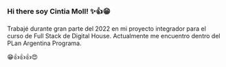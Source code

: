 ### Hi there  soy Cintia Moll! ✨👍😁
Trabajé durante gran parte del 2022 en mi proyecto integrador para el curso de Full Stack de Digital House. Actualmente me encuentro dentro del PLan Argentina Programa. 
<!--
**CintiaMoll34/cintiamoll34** is a ✨ _special_ ✨ repository because its `README.md` (this file) appears on your GitHub profile.

Here are some ideas to get you started:

- 🔭 I’m currently working on ...
- 🌱 I’m currently learning ...
- 👯 I’m looking to collaborate on ...
- 🤔 I’m looking for help with ...
- 💬 Ask me about ...
- 📫 How to reach me: ...
- 😄 Pronouns: ...
- ⚡ Fun fact: ...
-->
😁👍👍👍😍
